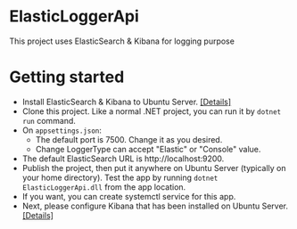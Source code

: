 # ElasticLoggerApi

This project uses ElasticSearch & Kibana for logging purpose

# Getting started
- Install ElasticSearch & Kibana to Ubuntu Server. [[Details]](https://linux.how2shout.com/how-to-install-kibana-dashboard-on-ubuntu-22-04-20-04-lts)
- Clone this project. Like a normal .NET project, you can run it by <code>dotnet run</code> command.
- On <code>appsettings.json</code>:
  - The default port is 7500. Change it as you desired.
  - Change LoggerType can accept "Elastic" or "Console" value.
- The default ElasticSearch URL is http://localhost:9200.
- Publish the project, then put it anywhere on Ubuntu Server (typically on your home directory). Test the app by running <code>dotnet ElasticLoggerApi.dll</code> from the app location.
- If you want, you can create systemctl service for this app.
- Next, please configure Kibana that has been installed on Ubuntu Server. [[Details]](https://dev.to/mattqafouri/writing-logs-into-elastic-with-nlog-elk-and-net-5-0-246c)

